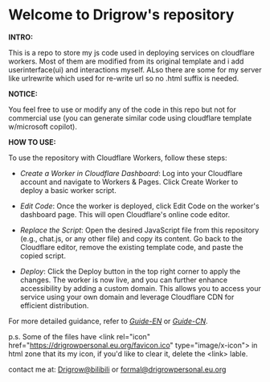 # Welcome to Drigrow's repository

**INTRO:**

This is a repo to store my js code used in deploying services on cloudflare workers. Most of them are modified from its original template and i add userinterface(ui) and interactions myself. ALso there are some for my server like urlrewrite which used for re-write url so no .html suffix is needed.

**NOTICE:**

You feel free to use or modify any of the code in this repo but not for commercial use (you can generate similar code using cloudflare template w/microsoft copilot). 

**HOW TO USE:**

To use the repository with Cloudflare Workers, follow these steps:

- *Create a Worker in Cloudflare Dashboard*: Log into your Cloudflare account and navigate to Workers & Pages. Click Create Worker to deploy a basic worker script.

- *Edit Code*: Once the worker is deployed, click Edit Code on the worker's dashboard page. This will open Cloudflare's online code editor.

- *Replace the Script*: Open the desired JavaScript file from this repository (e.g., chat.js, or any other file) and copy its content. Go back to the Cloudflare editor, remove the existing template code, and paste the copied script.

- *Deploy*: Click the Deploy button in the top right corner to apply the changes. The worker is now live, and you can further enhance accessibility by adding a custom domain. This allows you to access your service using your own domain and leverage Cloudflare CDN for efficient distribution.

For more detailed guidance, refer to [*Guide-EN*](https://drigrowpersonal.eu.org/github-repo-guide) or [*Guide-CN*](https://www.bilibili.com/read/cv39299108).

p.s. Some of the files have \<link rel="icon" href="https://drigrowpersonal.eu.org/favicon.ico" type="image/x-icon"\> in html zone that its my icon, if you'd like to clear it, delete the \<link\> lable.

contact me at:
[Drigrow@bilibili](https://space.bilibili.com/652661680) or formal@drigrowpersonal.eu.org
